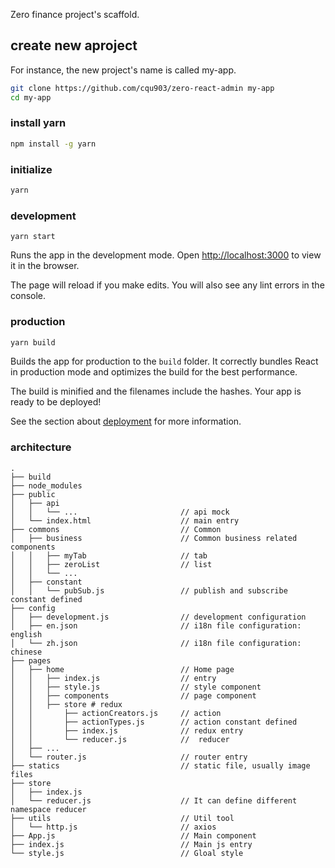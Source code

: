Zero finance project's scaffold.

## create new aproject

For instance, the new project's name is called my-app.

```bash
git clone https://github.com/cqu903/zero-react-admin my-app
cd my-app
```

### install yarn

```bash
npm install -g yarn
```

### initialize

```bash
yarn
```

### development

```
yarn start
```

Runs the app in the development mode. Open [http://localhost:3000](http://localhost:3000) to view it in the browser.

The page will reload if you make edits. You will also see any lint errors in the console.

### production

```bash
yarn build
```

Builds the app for production to the `build` folder. It correctly bundles React in production mode and optimizes the build for the best performance.

The build is minified and the filenames include the hashes. Your app is ready to be deployed!

See the section about [deployment](https://facebook.github.io/create-react-app/docs/deployment) for more information.

### architecture

```
.
├── build
├── node_modules
├── public
│   ├── api
│   │   └── ...                       // api mock
│   └── index.html                    // main entry
├── commons                           // Common
│   ├── business                      // Common business related components
│   │   ├── myTab                     // tab
│   │   ├── zeroList                  // list
│   │   └── ...
│   ├── constant
│   │   └── pubSub.js                 // publish and subscribe constant defined
├── config
│   ├── development.js                // development configuration
│   ├── en.json                       // i18n file configuration: english
│   └── zh.json                       // i18n file configuration: chinese
├── pages
│   ├── home                          // Home page
│   │   ├── index.js                  // entry
│   │   ├── style.js                  // style component
│   │   ├── components                // page component
│   │   ├── store # redux
│   │       ├── actionCreators.js     // action
│   │       ├── actionTypes.js        // action constant defined
│   │       ├── index.js              // redux entry
│   │       └── reducer.js            //  reducer
│   ├── ...
│   └── router.js                     // router entry
├── statics                           // static file, usually image files
├── store
│   ├── index.js
│   └── reducer.js                    // It can define different namespace reducer
├── utils                             // Util tool
│   └── http.js                       // axios
├── App.js                            // Main component
├── index.js                          // Main js entry
└── style.js                          // Gloal style
```
